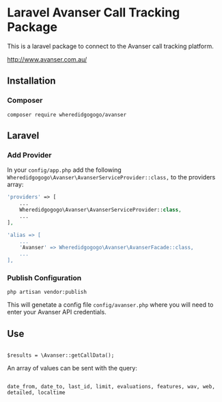 # Laravel Avanser Call Tracking Package

This is a laravel package to connect to the Avanser call tracking platform.

http://www.avanser.com.au/

## Installation

### Composer

```shell
composer require wheredidgogogo/avanser
```

## Laravel

### Add Provider
In your `config/app.php` add the following `Wheredidgogogo\Avanser\AvanserServiceProvider::class,` to the providers array:
```php
'providers' => [
    ...
    Wheredidgogogo\Avanser\AvanserServiceProvider::class,
    ...
],

'alias => [
    ...
    'Avanser' => Wheredidgogogo\Avanser\AvanserFacade::class,
    ...
],
```

### Publish Configuration
```shell
php artisan vendor:publish
```

This will genetate a config file `config/avanser.php` where you will need to enter your Avanser API credentials.

## Use

```shell

$results = \Avanser::getCallData();

```

An array of values can be sent with the query:


```shell

date_from, date_to, last_id, limit, evaluations, features, wav, web, detailed, localtime

```
